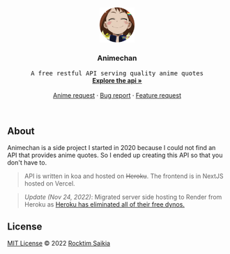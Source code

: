 <!-- PROJECT LOGO -->
<br />
<p align="center">
  <a href="https://github.com/rocktimsaikia/anime-chan">
    <img src="/public/animechan_logo.png" alt="Logo" width="80" height="80">
  </a>

  <h3 align="center">Animechan</h3>

  <p align="center">
    <samp>A free restful API serving quality anime quotes</samp>
    <br />
    <a href="https://animechan.xyz/"><strong>Explore the api »</strong></a>
    <br />
    <br />
    <a href="https://github.com/rocktimsaikia/anime-chan/discussions/65">Anime request</a>
    ·
    <a href="https://github.com/rocktimsaikia/anime-chan/issues">Bug report</a>
    ·
    <a href="https://github.com/rocktimsaikia/anime-chan/issues">Feature request</a>
  </p>
</p>

<br/>

## About

Animechan is a side project I started in 2020 because I could not find an API that provides anime quotes. So I ended up creating this API so that you don't have to.

> API is written in koa and hosted on ~~Heroku~~. The frontend is in NextJS hosted on Vercel.

> _Update (Nov 24, 2022)_: Migrated server side hosting to Render from Heroku as [Heroku has eliminated all of their free dynos.](https://blog.heroku.com/new-low-cost-plans)

## License

[MIT License](./LICENSE) © 2022 [Rocktim Saikia](https://rocktimsaikia.com)
